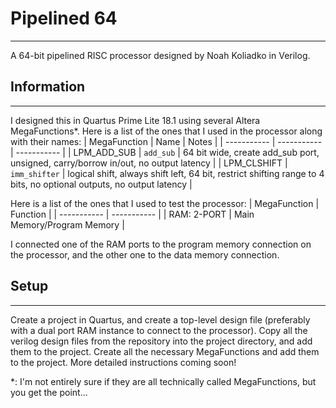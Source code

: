 # Pipelined 64
---
A 64-bit pipelined RISC processor designed by Noah Koliadko in Verilog.

## Information
---
I designed this in Quartus Prime Lite 18.1 using several Altera MegaFunctions*. Here is a list of the ones that I used in the processor along with their names:
| MegaFunction | Name | Notes |
| ----------- | ----------- | ----------- |
| LPM\_ADD\_SUB | `add_sub` | 64 bit wide, create add_sub port, unsigned, carry/borrow in/out, no output latency |
| LPM_CLSHIFT | `imm_shifter` | logical shift, always shift left, 64 bit, restrict shifting range to 4 bits, no optional outputs, no output latency |

Here is a list of the ones that I used to test the processor:
| MegaFunction | Function |
| ----------- | ----------- |
| RAM: 2-PORT | Main Memory/Program Memory |

I connected one of the RAM ports to the program memory connection on the processor, and the other one to the data memory connection.

## Setup
---
Create a project in Quartus, and create a top-level design file (preferably with a dual port RAM instance to connect to the processor). Copy all the verilog design files from the repository into the project directory, and add them to the project. Create all the necessary MegaFunctions and add them to the project.
More detailed instructions coming soon!

*: I'm not entirely sure if they are all technically called MegaFunctions, but you get the point...